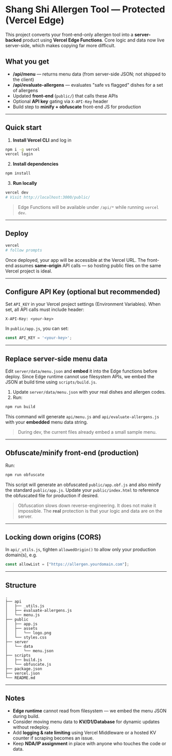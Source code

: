 # Shang Shi Allergen Tool — Protected (Vercel Edge)

This project converts your front-end-only allergen tool into a **server-backed** product using **Vercel Edge Functions**. Core logic and data now live server-side, which makes copying far more difficult.

## What you get
- **/api/menu** — returns menu data (from server-side JSON; not shipped to the client)
- **/api/evaluate-allergens** — evaluates "safe vs flagged" dishes for a set of allergens
- Updated **front-end** (`public/`) that calls these APIs
- Optional **API key** gating via `X-API-Key` header
- Build step to **minify + obfuscate** front-end JS for production

---

## Quick start

1. **Install Vercel CLI** and log in
```bash
npm i -g vercel
vercel login
```

2. **Install dependencies**
```bash
npm install
```

3. **Run locally**
```bash
vercel dev
# Visit http://localhost:3000/public/
```

> Edge Functions will be available under `/api/*` while running `vercel dev`.

---

## Deploy

```bash
vercel
# follow prompts
```

Once deployed, your app will be accessible at the Vercel URL. The front-end assumes **same-origin** API calls — so hosting public files on the same Vercel project is ideal.

---

## Configure API Key (optional but recommended)

Set `API_KEY` in your Vercel project settings (Environment Variables). When set, all API calls must include header:
```
X-API-Key: <your-key>
```

In `public/app.js`, you can set:
```js
const API_KEY = '<your-key>';
```

---

## Replace server-side menu data

Edit `server/data/menu.json` and **embed** it into the Edge functions before deploy. Since Edge runtime cannot use filesystem APIs, we embed the JSON at build time using `scripts/build.js`.

1) Update `server/data/menu.json` with your real dishes and allergen codes.
2) Run:
```bash
npm run build
```
This command will generate `api/menu.js` and `api/evaluate-allergens.js` with your **embedded** menu data string.

> During dev, the current files already embed a small sample menu.

---

## Obfuscate/minify front-end (production)

Run:
```bash
npm run obfuscate
```
This script will generate an obfuscated `public/app.obf.js` and also minify the standard `public/app.js`. Update your `public/index.html` to reference the obfuscated file for production if desired.

> Obfuscation slows down reverse-engineering. It does not make it impossible. The **real** protection is that your logic and data are on the server.

---

## Locking down origins (CORS)

In `api/_utils.js`, tighten `allowedOrigin()` to allow only your production domain(s), e.g.
```js
const allowList = ["https://allergen.yourdomain.com"];
```

---

## Structure
```
.
├── api
│   ├── _utils.js
│   ├── evaluate-allergens.js
│   └── menu.js
├── public
│   ├── app.js
│   ├── assets
│   │   └── logo.png
│   └── styles.css
├── server
│   └── data
│       └── menu.json
├── scripts
│   ├── build.js
│   └── obfuscate.js
├── package.json
├── vercel.json
└── README.md
```

---

## Notes
- **Edge runtime** cannot read from filesystem — we embed the menu JSON during build.
- Consider moving menu data to **KV/D1/Database** for dynamic updates without redeploy.
- Add **logging & rate limiting** using Vercel Middleware or a hosted KV counter if scraping becomes an issue.
- Keep **NDA/IP assignment** in place with anyone who touches the code or data.